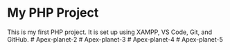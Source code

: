 # My PHP Project

This is my first PHP project. It is set up using XAMPP, VS Code, Git, and GitHub.
#   A p e x - p l a n e t - 2  
 #   A p e x - p l a n e t - 3  
 #   A p e x - p l a n e t - 4  
 #   A p e x - p l a n e t - 5  
 